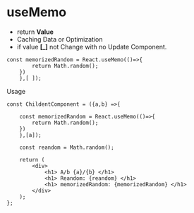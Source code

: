 # useMemo

- return **Value**
- Caching Data or Optimization
- if value **[_]** not Change with no Update Component.

```
const memorizedRandom = React.useMemo(()=>{
        return Math.random();
    })
    },[ ]);
```

Usage

```
const ChildentComponent = ({a,b} =>{

    const memorizedRandom = React.useMemo(()=>{
        return Math.random();
    })
    },[a]);

    const reandom = Math.random();

    return (
        <div>
            <h1> A/b {a}/{b} </h1>
            <h1> Reandom: {reandom} </h1>
            <h1> memorizedRandom: {memorizedRandom} </h1>
        </div>
    );
};
```
